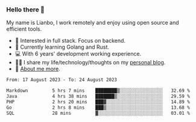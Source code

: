 ### Hello there 👋

My name is Lianbo, I work remotely and enjoy using open source and efficient tools.

- 🔭 Interested in full stack. Focus on backend.
- 🌱 Currently learning Golang and Rust.
- 💻 With 6 years' development working experience.
- ✍🏻 I share my life/technology/thoughts on my [personal blog](https://godruoyi.com).
- 👒 [About me more](https://godruoyi.com/posts/About-godruoyi).

<!--START_SECTION:waka-->

```txt
From: 17 August 2023 - To: 24 August 2023

Markdown         5 hrs 7 mins    ████████▒░░░░░░░░░░░░░░░░   32.69 %
Java             4 hrs 38 mins   ███████▒░░░░░░░░░░░░░░░░░   29.59 %
PHP              2 hrs 20 mins   ███▓░░░░░░░░░░░░░░░░░░░░░   14.89 %
Go               2 hrs 8 mins    ███▒░░░░░░░░░░░░░░░░░░░░░   13.68 %
SQL              28 mins         ▓░░░░░░░░░░░░░░░░░░░░░░░░   03.01 %
```

<!--END_SECTION:waka-->
